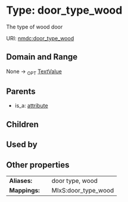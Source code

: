 
# Type: door_type_wood


The type of wood door

URI: [nmdc:door_type_wood](https://microbiomedata/meta/door_type_wood)


## Domain and Range

None ->  <sub>OPT</sub> [TextValue](TextValue.md)

## Parents

 *  is_a: [attribute](attribute.md)

## Children


## Used by


## Other properties

|  |  |  |
| --- | --- | --- |
| **Aliases:** | | door type, wood |
| **Mappings:** | | MIxS:door_type_wood |

